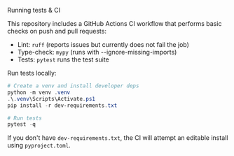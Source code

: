 Running tests & CI

This repository includes a GitHub Actions CI workflow that performs basic checks on push and pull requests:

- Lint: `ruff` (reports issues but currently does not fail the job)
- Type-check: `mypy` (runs with --ignore-missing-imports)
- Tests: `pytest` runs the test suite

Run tests locally:

```powershell
# Create a venv and install developer deps
python -m venv .venv
.\.venv\Scripts\Activate.ps1
pip install -r dev-requirements.txt

# Run tests
pytest -q
```

If you don't have `dev-requirements.txt`, the CI will attempt an editable install using `pyproject.toml`.